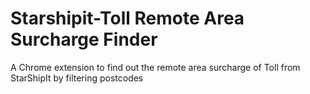 # Starshipit-Toll Remote Area Surcharge Finder
A Chrome extension to find out the remote area surcharge of Toll from StarShipIt by filtering postcodes
